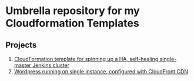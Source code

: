# Umbrella repository for my Cloudformation Templates

## Projects
1. [CloudFormation template for spinning up a HA, self-healing single-master Jenkins cluster](./jenkins_ha/)
2. [Wordpress running on single instance, configured with CloudFront CDN](./wordpress_single/)

